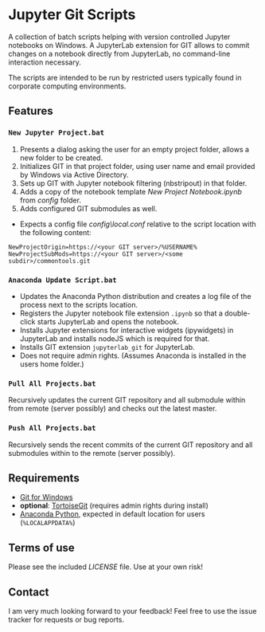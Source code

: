 # Jupyter Git Scripts

A collection of batch scripts helping with version controlled Jupyter
notebooks on Windows.
A JupyterLab extension for GIT allows to commit changes on a notebook
directly from JupyterLab, no command-line interaction necessary.

The scripts are intended to be run by restricted users
typically found in corporate computing environments.

## Features

### `New Jupyter Project.bat`

1. Presents a dialog asking the user for an empty project folder,
   allows a new folder to be created.
2. Initializes GIT in that project folder, using user name and email provided
   by Windows via Active Directory.
3. Sets up GIT with Jupyter notebook filtering (nbstripout) in that folder.
4. Adds a copy of the notebook template *New Project Notebook.ipynb* from *config* folder.
5. Adds configured GIT submodules as well.

- Expects a config file *config\local.conf* relative to the script location
  with the following content:

```
NewProjectOrigin=https://<your GIT server>/%USERNAME%
NewProjectSubMods=https://<your GIT server>/<some subdir>/commontools.git
```

### `Anaconda Update Script.bat`

- Updates the Anaconda Python distribution
  and creates a log file of the process next to the scripts location.
- Registers the Jupyter notebook file extension `.ipynb` so that a double-click
  starts JupyterLab and opens the notebook.
- Installs Jupyter extensions for interactive widgets (ipywidgets) in JupyterLab
  and installs nodeJS which is required for that.
- Installs GIT extension `jupyterlab_git` for JupyterLab.
- Does not require admin rights.
  (Assumes Anaconda is installed in the users home folder.)

### `Pull All Projects.bat`

Recursively updates the current GIT repository and all submodule within from
remote (server possibly) and checks out the latest master.

### `Push All Projects.bat`

Recursively sends the recent commits of the current GIT repository and all
submodules within to the remote (server possibly).

## Requirements

- [Git for Windows](https://git-scm.com/download/win)
- **optional**: [TortoiseGit](https://tortoisegit.org/download/)
  (requires admin rights during install)
- [Anaconda Python](https://www.anaconda.com/distribution/),
  expected in default location for users (`%LOCALAPPDATA%`)

## Terms of use

Please see the included *LICENSE* file.
Use at your own risk!

## Contact

I am very much looking forward to your feedback!
Feel free to use the issue tracker for requests or bug reports.
